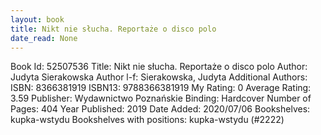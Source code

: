 ```yaml
---
layout: book
title: Nikt nie słucha. Reportaże o disco polo
date_read: None
---
```


Book Id: 52507536
Title: Nikt nie słucha. Reportaże o disco polo
Author: Judyta Sierakowska
Author l-f: Sierakowska, Judyta
Additional Authors: 
ISBN: 8366381919
ISBN13: 9788366381919
My Rating: 0
Average Rating: 3.59
Publisher: Wydawnictwo Poznańskie
Binding: Hardcover
Number of Pages: 404
Year Published: 2019
Date Added: 2020/07/06
Bookshelves: kupka-wstydu
Bookshelves with positions: kupka-wstydu (#2222)

